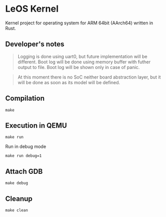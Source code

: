 # LeOS Kernel

Kernel project for operating system for ARM 64bit (AArch64) written in Rust.

## Developer's notes

> Logging is done using uart0, but future implementation will be different. Boot log will be done
> using memory buffer with futher output to file. Boot log will be shown only in case of panic.

> At this moment there is no SoC neither board abstraction layer, but it will be done as soon
> as its model will be defined.

## Compilation

```shell
make
```

## Execution in QEMU

```shell
make run
```

Run in debug mode

```shell
make run debug=1
```

## Attach GDB

```shell
make debug
```

## Cleanup

```shell
make clean
```

